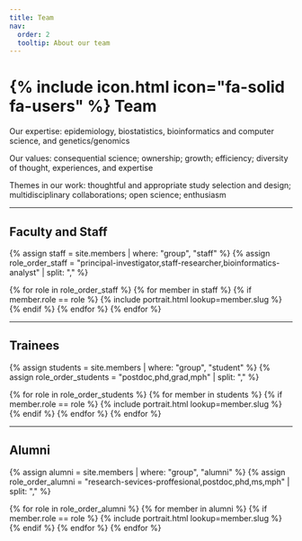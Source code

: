 ```yaml
---
title: Team
nav:
  order: 2
  tooltip: About our team
---
```


# {% include icon.html icon="fa-solid fa-users" %} Team

Our expertise: epidemiology, biostatistics, bioinformatics and computer science, and genetics/genomics 

Our values: consequential science; ownership; growth; efficiency; diversity of thought, experiences, and expertise 

Themes in our work: thoughtful and appropriate study selection and design; multidisciplinary collaborations; open science; enthusiasm 

---

## Faculty and Staff

{% assign staff = site.members | where: "group", "staff" %}
{% assign role_order_staff = "principal-investigator,staff-researcher,bioinformatics-analyst" | split: "," %}

{% for role in role_order_staff %}
  {% for member in staff %}
    {% if member.role == role %}
      {% include portrait.html lookup=member.slug %}
    {% endif %}
  {% endfor %}
{% endfor %}

---

## Trainees

{% assign students = site.members | where: "group", "student" %}
{% assign role_order_students = "postdoc,phd,grad,mph" | split: "," %}

{% for role in role_order_students %}
  {% for member in students %}
    {% if member.role == role %}
      {% include portrait.html lookup=member.slug %}
    {% endif %}
  {% endfor %}
{% endfor %}

---

## Alumni

{% assign alumni = site.members | where: "group", "alumni" %}
{% assign role_order_alumni = "research-sevices-proffesional,postdoc,phd,ms,mph" | split: "," %}

{% for role in role_order_alumni %}
  {% for member in alumni %}
    {% if member.role == role %}
      {% include portrait.html lookup=member.slug %}
    {% endif %}
  {% endfor %}
{% endfor %}
